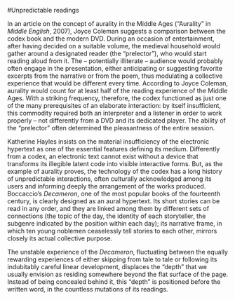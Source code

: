#Unpredictable readings

In an article on the concept of aurality in the Middle Ages (“Aurality” in _Middle English_, 2007), Joyce Coleman suggests a comparison between the codex book and the modern DVD. During an occasion of entertainment, after having decided on a suitable volume, the medieval household would gather around a designated reader (the “prelector”), who would start reading aloud from it. The – potentially illiterate – audience would probably often engage in the presentation, either anticipating or suggesting favorite excerpts from the narrative or from the poem, thus modulating a collective experience that would be different every time. According to Joyce Coleman, aurality would count for at least half of the reading experience of the Middle Ages. With a striking frequency, therefore, the codex functioned as just one of the many prerequisites of an elaborate interaction: by itself insufficient, this commodity required both an interpreter and a listener in order to work properly – not differently from a DVD and its dedicated player. The ability of the “prelector” often determined the pleasantness of the entire session.

Katherine Hayles insists on the material insufficiency of the electronic hypertext as one of the essential features defining its medium. Differently from a codex, an electronic text cannot exist without a device that transforms its illegible latent code into visible interactive forms. But, as the example of aurality proves, the technology of the codex has a long history of unpredictable interactions, often culturally acknowledged among its users and informing deeply the arrangement of the works produced. Boccaccio’s _Decameron_, one of the most popular books of the fourteenth century, is clearly designed as an aural hypertext. Its short stories can be read in any order, and they are linked among them by different sets of connections (the topic of the day, the identity of each storyteller, the subgenre indicated by the position within each day); its narrative frame, in which ten young noblemen ceaselessly tell stories to each other, mirrors closely its actual collective purpose.

The unstable experience of the _Decameron_, fluctuating between the equally rewarding experiences of either skipping from tale to tale or following its indubitably careful linear development, displaces the “depth” that we usually envision as residing somewhere beyond the flat surface of the page. Instead of being concealed behind it, this “depth” is positioned before the written word, in the countless mutations of its readings.
